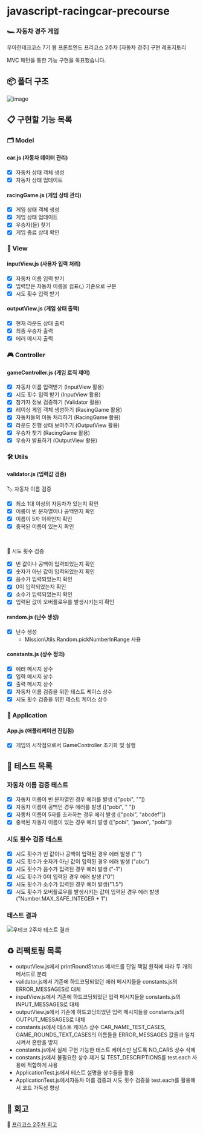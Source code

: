 # javascript-racingcar-precourse

### 🏎️ 자동차 경주 게임

우아한테크코스 7기 웹 프론트엔드 프리코스 2주차 [자동차 경주] 구현 레포지토리

MVC 패턴을 통한 기능 구현을 목표했습니다.


## 📦 폴더 구조
![image](https://github.com/user-attachments/assets/3d975afb-d8ff-46d7-a268-f9bad46df9d8)

## 📋 구현할 기능 목록

### 🗂 Model

#### car.js (자동차 데이터 관리)

- [x] 자동차 상태 객체 생성
- [x] 자동차 상태 업데이트

#### racingGame.js (게임 상태 관리)

- [x] 게임 상태 객체 생성
- [x] 게임 상태 업데이트
- [x] 우승자(들) 찾기
- [x] 게임 종료 상태 확인

### 👀 View

#### inputView.js (사용자 입력 처리)

- [x] 자동차 이름 입력 받기
- [x] 입력받은 자동차 이름을 쉼표(,) 기준으로 구분
- [x] 시도 횟수 입력 받기

#### outputView.js (게임 상태 출력)

- [x] 현재 라운드 상태 출력
- [x] 최종 우승자 출력
- [x] 에러 메시지 출력

### 🎮 Controller

#### gameController.js (게임 로직 제어)

- [x] 자동차 이름 입력받기 (InputView 활용)
- [x] 시도 횟수 입력 받기 (InputView 활용)
- [x] 참가자 정보 검증하기 (Validator 활용)
- [x] 레이싱 게임 객체 생성하기 (RacingGame 활용)
- [x] 자동차들의 이동 처리하기 (RacingGame 활용)
- [x] 라운드 진행 상태 보여주기 (OutputView 활용)
- [x] 우승자 찾기 (RacingGame 활용)
- [x] 우승자 발표하기 (OutputView 활용)

### 🛠 Utils

#### validator.js (입력값 검증)

🏷️ 자동차 이름 검증

- [x] 최소 1대 이상의 자동차가 있는지 확인
- [x] 이름이 빈 문자열이나 공백인지 확인
- [x] 이름이 5자 이하인지 확인
- [x] 중복된 이름이 있는지 확인

<br>

🔢 시도 횟수 검증

- [x] 빈 값이나 공백이 입력되었는지 확인
- [x] 숫자가 아닌 값이 입력되었는지 확인
- [x] 음수가 입력되었는지 확인
- [x] 0이 입력되었는지 확인
- [x] 소수가 입력되었는지 확인
- [x] 입력된 값이 오버플로우를 발생시키는지 확인

#### random.js (난수 생성)

- [x] 난수 생성
  - MissionUtils.Random.pickNumberInRange 사용

#### constants.js (상수 정의)

- [x] 에러 메시지 상수
- [x] 입력 메시지 상수
- [x] 출력 메시지 상수
- [x] 자동차 이름 검증을 위한 테스트 케이스 상수
- [x] 시도 횟수 검증을 위한 테스트 케이스 상수

### 🎯 Application

#### App.js (애플리케이션 진입점)

- [x] 게임의 시작점으로서 GameController 초기화 및 실행

## 🧪 테스트 목록

### 자동차 이름 검증 테스트

- [x] 자동차 이름이 빈 문자열인 경우 에러를 발생 (["pobi", ""])
- [x] 자동차 이름이 공백인 경우 에러를 발생 (["pobi", " "])
- [x] 자동차 이름이 5자를 초과하는 경우 에러 발생 (["pobi", "abcdef"])
- [x] 중복된 자동차 이름이 있는 경우 에러 발생 (["pobi", "jason", "pobi"])

### 시도 횟수 검증 테스트

- [x] 시도 횟수가 빈 값이나 공백이 입력된 경우 에러 발생 (" ")
- [x] 시도 횟수가 숫자가 아닌 값이 입력된 경우 에러 발생 ("abc")
- [x] 시도 횟수가 음수가 입력된 경우 에러 발생 ("-1")
- [x] 시도 횟수가 0이 입력된 경우 에러 발생 ("0")
- [x] 시도 횟수가 소수가 입력된 경우 에러 발생("1.5")
- [x] 시도 횟수가 오버플로우를 발생시키는 값이 입력된 경우 에러 발생 ("Number.MAX_SAFE_INTEGER + 1")

### 테스트 결과
![우테코 2주차 테스트 결과](https://github.com/user-attachments/assets/b46ae919-dfba-40a5-bfa3-7552c8958574)


## ♻️ 리팩토링 목록

- outputView.js에서 printRoundStatus 메서드를 단일 책임 원칙에 따라 두 개의 메서드로 분리
- validator.js에서 기존에 하드코딩되었던 에러 메시지들을 constants.js의 ERROR_MESSAGES로 대체
- inputView.js에서 기존에 하드코딩되었던 입력 메시지들을 constants.js의 INPUT_MESSAGES로 대체
- outputView.js에서 기존에 하드코딩되었던 입력 메시지들을 constants.js의 OUTPUT_MESSAGES로 대체
- constants.js에서 테스트 케이스 상수 CAR_NAME_TEST_CASES, GAME_ROUNDS_TEXT_CASES의 이름들을 ERROR_MESSAGES 값들과 일치 시켜서 혼란을 방지
- constants.js에서 실제 구현 가능한 테스트 케이스만 남도록 NO_CARS 상수 삭제
- constants.js에서 불필요한 상수 제거 및 TEST_DESCRIPTIONS를 test.each 사용에 적합하게 사용
- ApplicationTest.js에서 테스트 설명을 상수들을 활용
- ApplicationTest.js에서자동차 이름 검증과 시도 횟수 검증을 test.each를 활용해서 코드 가독성 향상

## 💭 회고
🔗 [프리코스 2주차 회고](https://quickchabun.tistory.com/146)
